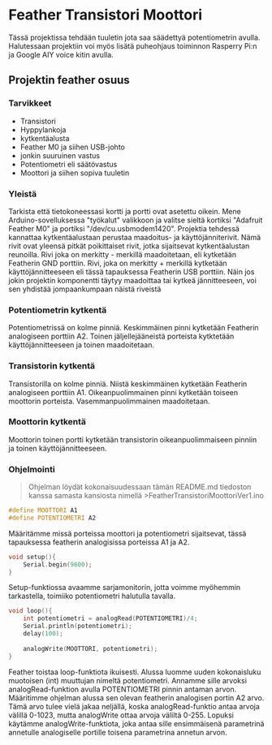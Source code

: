 # Feather Transistori Moottori
Tässä projektissa tehdään tuuletin jota saa säädettyä potentiometrin avulla. Halutessaan projektiin voi myös lisätä puheohjaus toiminnon Rasperry Pi:n ja Google AIY voice kitin avulla. 

## Projektin feather osuus

### Tarvikkeet
- Transistori
- Hyppylankoja
- kytkentäalusta
- Feather M0 ja siihen USB-johto
- jonkin suuruinen vastus
- Potentiometri eli säätövastus
- Moottori ja siihen sopiva tuuletin

### Yleistä
Tarkista että tietokoneessasi kortti ja portti ovat asetettu oikein. Mene Arduino-sovelluksessa "työkalut" valikkoon ja valitse sieltä kortiksi "Adafruit Feather M0" ja portiksi "/dev/cu.usbmodem1420". 
Projektia tehdessä kannattaa kytkentäalustaan perustaa maadoitus- ja käyttöjänniterivit. Nämä rivit ovat yleensä pitkät poikittaiset rivit, jotka sijaitsevat kytkentäalustan reunoilla. Rivi joka on merkitty - merkillä maadoitetaan, eli kytketään Featherin GND porttiin. Rivi, joka on merkitty + merkillä kytketään käyttöjännitteeseen eli tässä tapauksessa Featherin USB porttiin. Näin jos jokin projektin komponentti täytyy maadoittaa tai kytkeä jännitteeseen, voi sen yhdistää jompaankumpaan näistä riveistä 

### Potentiometrin kytkentä
Potentiometrissä on kolme pinniä. Keskimmäinen pinni kytketään Featherin analogiseen porttiin A2. Toinen jäljellejääneistä porteista kytktetään käyttöjännitteeseen ja toinen maadoitetaan.

### Transistorin kytkentä
Transistorilla on kolme pinniä. Niistä keskimmäinen kytketään Featherin analogiseen porttiin A1. Oikeanpuolimmainen pinni kytketään toiseen moottorin porteista. Vasemmanpuolimmainen maadoitetaan. 

### Moottorin kytkentä
Moottorin toinen portti kytketään transistorin oikeanpuolimmaiseen pinniin ja toinen käyttöjännitteeseen.


### Ohjelmointi
>Ohjelman löydät kokonaisuudessaan tämän README.md tiedoston kanssa samasta kansiosta nimellä >FeatherTransistoriMoottoriVer1.ino

```c++ 
#define MOOTTORI A1
#define POTENTIOMETRI A2
````
Määritämme missä porteissa moottori ja potentiometri sijaitsevat, tässä tapauksessa featherin analogisissa porteissa A1 ja A2.


```c++
void setup(){
    Serial.begin(9600);
}
````
Setup-funktiossa avaamme sarjamonitorin, jotta voimme myöhemmin tarkastella, toimiiko potentiometri halutulla tavalla.

```c++
void loop(){
    int potentiometri = analogRead(POTENTIOMETRI)/4;
    Serial.println(potentiometri);
    delay(100);
            
    analogWrite(MOOTTORI, potentiometri);
}
````
Feather toistaa loop-funktiota ikuisesti. Alussa luomme uuden kokonaisluku muotoisen (int) muuttujan nimeltä potentiometri. Annamme sille arvoksi analogRead-funktion avulla POTENTIOMETRI pinnin antaman arvon. Määritimme ohjelman alussa sen olevan featherin analogisen portin A2 arvo. Tämä arvo tulee vielä jakaa neljällä, koska analogRead-funktio antaa arvoja välillä 0-1023, mutta analogWrite ottaa arvoja väliltä 0-255.
Lopuksi käytämme analogWrite-funktiota, joka antaa sille ensimmäisenä parametrinä annetulle analogiselle portille toisena parametrina annetun arvon.





